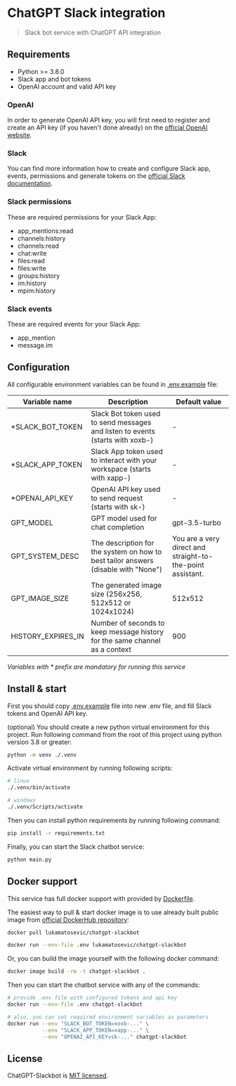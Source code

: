 # ChatGPT Slack integration

> Slack bot service with ChatGPT API integration

## Requirements

* Python >= 3.8.0
* Slack app and bot tokens
* OpenAI account and valid API key

### OpenAI

In order to generate OpenAI API key, you will first need to register and create an API key (if you haven't done already)
on the [official OpenAI website](https://platform.openai.com/account/api-keys).

### Slack

You can find more information how to create and configure Slack app, events, permissions and generate tokens on
the [official Slack documentation](https://api.slack.com/authentication/basics).

### Slack permissions

These are required permissions for your Slack App:

* app_mentions:read
* channels:history
* channels:read
* chat:write
* files:read
* files:write
* groups:history
* im:history
* mpim:history

### Slack events

These are required events for your Slack App:

* app_mention
* message.im

## Configuration

All configurable environment variables can be found in [.env.example](.env.example) file:

| Variable name      | Description                                                                        | Default value                                              |
|--------------------|------------------------------------------------------------------------------------|------------------------------------------------------------|
| *SLACK_BOT_TOKEN   | Slack Bot token used to send messages and listen to events (starts with xoxb-)     | -                                                          |
| *SLACK_APP_TOKEN   | Slack App token used to interact with your workspace (starts with xapp-)           | -                                                          |
| *OPENAI_API_KEY    | OpenAI API key used to send request (starts with sk-)                              | -                                                          |
| GPT_MODEL          | GPT model used for chat completion                                                 | gpt-3.5-turbo                                              |
| GPT_SYSTEM_DESC    | The description for the system on how to best tailor answers (disable with "None") | You are a very direct and straight-to-the-point assistant. |
| GPT_IMAGE_SIZE     | The generated image size (256x256, 512x512 or 1024x1024)                           | 512x512                                                    |
| HISTORY_EXPIRES_IN | Number of seconds to keep message history for the same channel as a context        | 900                                                        |

_Variables with * prefix are mandatory for running this service_

## Install & start

First you should copy [.env.example](.env.example) file into new .env file, and fill Slack tokens and OpenAI API key.

(optional) You should create a new python virtual environment for this project. Run following command from the root
of this project using python version 3.8 or greater:

```sh
python -m venv ./.venv
```

Activate virtual environment by running following scripts:

```sh
# linux
./.venv/bin/activate

# windows
./.venv/Scripts/activate
```

Then you can install python requirements by running following command:

```sh
pip install -r requirements.txt
```

Finally, you can start the Slack chatbot service:

```sh
python main.py
```

## Docker support

This service has full docker support with provided by [Dockerfile](Dockerfile).

The easiest way to pull & start docker image is to use already built public image
from [official DockerHub repository](https://hub.docker.com/repository/docker/lukamatosevic/chatgpt-slackbot):

```sh
docker pull lukamatosevic/chatgpt-slackbot

docker run --env-file .env lukamatosevic/chatgpt-slackbot
```

Or, you can build the image yourself with the following docker command:

```sh
docker image build -rm -t chatgpt-slackbot .
```

Then you can start the chatbot service with any of the commands:

```sh
# provide .env file with configured tokens and api key
docker run --env-file .env chatgpt-slackbot

# also, you can set required environment variables as parameters
docker run --env "SLACK_BOT_TOKEN=xoxb-..." \
           --env "SLACK_APP_TOKEN=xapp-..." \
           --env "OPENAI_API_KEY=sk-..." chatgpt-slackbot
```

## License

ChatGPT-Slackbot is [MIT licensed](LICENSE).